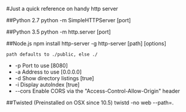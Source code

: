 #Just a quick reference on handy http server

##Python 2.7
    python -m SimpleHTTPServer [port]

##Python 3.5
    python -m http.server [port]

##Node.js
    npm install http-server -g
    http-server [path] [options]

    path defaults to ./public, else ./
-  -p           Port to use [8080]
-  -a           Address to use [0.0.0.0]
-  -d           Show directory listings [true]
-  -i           Display autoIndex [true]
-  --cors       Enable CORS via the "Access-Control-Allow-Origin" header


##Twisted (Preinstalled on OSX since 10.5)
    twistd -no web --path=.
